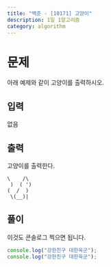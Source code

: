 ```yaml
---
title: "백준 - [10171] 고양이"
description: 1일 1알고리즘
category: algorithm
---
```


# 문제

아래 예제와 같이 고양이를 출력하시오.

## 입력

없음

## 출력

고양이를 출력한다.

```
\    /\
 )  ( ')
(  /  )
 \(__)|
```

## 풀이

이것도 콘솔로그 찍으면 됩니다.

```javascript
console.log("강한친구 대한육군");
console.log("강한친구 대한육군");
```
